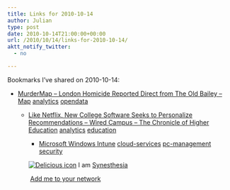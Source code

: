 ```yaml
---
title: Links for 2010-10-14
author: Julian
type: post
date: 2010-10-14T21:00:00+00:00
url: /2010/10/14/links-for-2010-10-14/
aktt_notify_twitter:
  - no

---
```

Bookmarks I&#8217;ve shared on 2010-10-14:

  * [MurderMap &#8211; London Homicide Reported Direct from The Old Bailey &#8211; Map][1] 
    [analytics][2] [opendata][3] </li> 
    
      * [Like Netflix, New College Software Seeks to Personalize Recommendations &#8211; Wired Campus &#8211; The Chronicle of Higher Education][4] 
        [analytics][2] [education][5] </li> 
        
          * [Microsoft Windows Intune][6] 
            [cloud-services][7] [pc-management][8] [security][9] </li> </ul> 
            
            <p class="deliciouslink">
              <a href="https://del.icio.us/synesthesia" title="See all my bookmarks on del.icio.us"><img src="https://www.synesthesia.co.uk/images/deliciousicon.jpg" alt="Delicious icon" /></a>&nbsp;I am <a href="https://del.icio.us/synesthesia" title="See all my bookmarks on del.icio.us">Synesthesia</a>
            </p>
            
            <p class="deliciouslink">
              <a href="https://del.icio.us/network?add=synesthesia" title="Add me to your del.icio.us network"><img src="https://www.synesthesia.co.uk/images/add.gif" alt="" /></a>&nbsp;<a href="https://del.icio.us/network?add=synesthesia" title="Add me to your del.icio.us network">Add me to your network</a>
            </p>

 [1]: https://www.murdermap.co.uk/murder-map.asp
 [2]: https://delicious.com/synesthesia/analytics
 [3]: https://delicious.com/synesthesia/opendata
 [4]: https://chronicle.com/blogs/wiredcampus/like-netflix-new-college-software-aims-to-personalize-recommendations/27642
 [5]: https://delicious.com/synesthesia/education
 [6]: https://www.microsoft.com/online/windows-intune.aspx
 [7]: https://delicious.com/synesthesia/cloud-services
 [8]: https://delicious.com/synesthesia/pc-management
 [9]: https://delicious.com/synesthesia/security